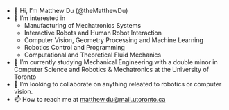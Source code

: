 - 👋 Hi, I’m Matthew Du (@theMatthewDu)
- 👀 I’m interested in 
  - Manufacturing of Mechatronics Systems
  - Interactive Robots and Human Robot Interaction
  - Computer Vision, Geometry Processing and Machine Learning
  - Robotics Control and Programming
  - Computational and Theoretical Fluid Mechanics
- 🌱 I’m currently studying Mechanical Engineering with a double minor in Computer Science and Robotics & Mechatronics at the University of Toronto
- 💞️ I’m looking to collaborate on anything releated to robotics or computer vision.
- 📫 How to reach me at matthew.du@mail.utoronto.ca

<!---
TheMatthewDu/TheMatthewDu is a ✨ special ✨ repository because its `README.md` (this file) appears on your GitHub profile.
You can click the Preview link to take a look at your changes.
--->
